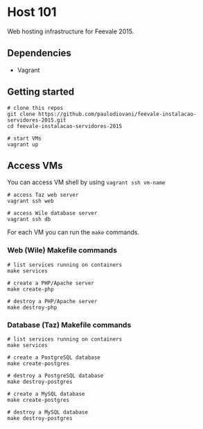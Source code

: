 # Host 101

Web hosting infrastructure for Feevale 2015.

## Dependencies

- Vagrant

## Getting started

```console
# clone this repos
git clone https://github.com/paulodiovani/feevale-instalacao-servidores-2015.git
cd feevale-instalacao-servidores-2015

# start VMs
vagrant up
```


## Access VMs

You can access VM shell by using `vagrant ssh vm-name`

```console
# access Taz web server
vagrant ssh web

# access Wile database server
vagrant ssh db
```

For each VM you can run the `make` commands.
### Web (Wile) Makefile commands

```console
# list services running on containers
make services

# create a PHP/Apache server
make create-php

# destroy a PHP/Apache server
make destroy-php
```

### Database (Taz) Makefile commands

```console
# list services running on containers
make services

# create a PostgreSQL database
make create-postgres

# destroy a PostgreSQL database
make destroy-postgres

# create a MySQL database
make create-postgres

# destroy a MySQL database
make destroy-postgres
```

